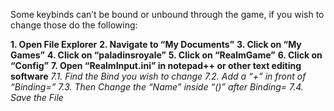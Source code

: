 
Some keybinds can’t be bound or unbound through the game, if you wish to change those do the following:

**1. Open File Explorer**
**2. Navigate to “My Documents”**
**3. Click on “My Games”**
**4. Click on “paladinsroyale”**
**5. Click on “RealmGame”**
**6. Click on “Config”**
**7. Open “RealmInput.ini” in notepad++ or other text editing software**
_7.1. Find the Bind you wish to change_
_7.2. Add a “+” in front of “Binding=”_
_7.3. Then Change the “Name” inside “()” after Binding=_
_7.4. Save the File_
